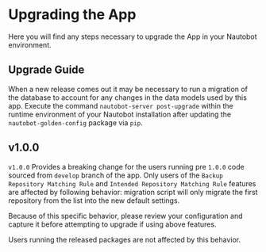 # Upgrading the App

Here you will find any steps necessary to upgrade the App in your Nautobot environment.

## Upgrade Guide

When a new release comes out it may be necessary to run a migration of the database to account for any changes in the data models used by this app. Execute the command `nautobot-server post-upgrade` within the runtime environment of your Nautobot installation after updating the `nautobot-golden-config` package via `pip`.

## v1.0.0

`v1.0.0` Provides a breaking change for the users running pre `1.0.0` code sourced from `develop` branch of the app. Only users of the `Backup Repository Matching Rule` and `Intended Repository Matching Rule` features are affected by following behavior: migration script will only migrate the first repository from the list into the new default settings.

Because of this specific behavior, please review your configuration and capture it before attempting to upgrade if using above features.

Users running the released packages are not affected by this behavior.
